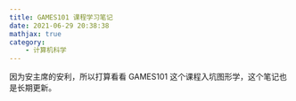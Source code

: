 ```yaml
---
title: GAMES101 课程学习笔记
date: 2021-06-29 20:38:38
mathjax: true
category:
    - 计算机科学
---
```


因为安主席的安利，所以打算看看 GAMES101 这个课程入坑图形学，这个笔记也是长期更新。

<!-- more -->
